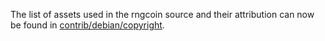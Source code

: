 The list of assets used in the rngcoin source and their attribution can now be found in [contrib/debian/copyright](../contrib/debian/copyright).

